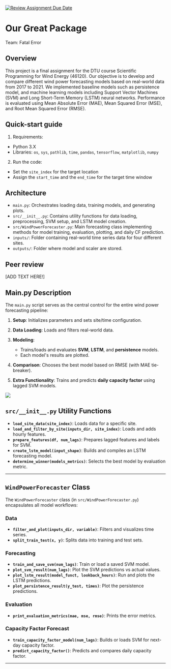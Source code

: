 [![Review Assignment Due Date](https://classroom.github.com/assets/deadline-readme-button-22041afd0340ce965d47ae6ef1cefeee28c7c493a6346c4f15d667ab976d596c.svg)](https://classroom.github.com/a/zjSXGKeR)
# Our Great Package

Team: Fatal Error

## Overview

This project is a final assignment for the DTU course Scientific Programming for Wind Energy (46120). Our objective is to develop and compare different wind power forecasting models based on real-world data from 2017 to 2021. We implemented baseline models such as persistence model, and machine learning models including Support Vector Machines (SVM) and Long Short-Term Memory (LSTM) neural networks. Performance is evaluated using Mean Absolute Error (MAE), Mean Squared Error (MSE), and Root Mean Squared Error (RMSE).

## Quick-start guide

1. Requirements:

* Python 3.X
* Libraries: `os`, `sys`, `pathlib`, `time`, `pandas`, `tensorflow`, `matplotlib`, `numpy`

2. Run the code:

* Set the `site_index` for the target location
* Assign the `start_time` and the `end_time` for the target time window

## Architecture

* `main.py`: Orchestrates loading data, training models, and generating plots.
* `src/__init__.py`: Contains utility functions for data loading, preprocessing, SVM setup, and LSTM model creation.
* `src/WindPowerForecaster.py`: Main forecasting class implementing methods for model training, evaluation, plotting, and daily CF prediction.
* `inputs/`: Folder containing real-world time series data for four different sites.
* `outputs/`: Folder where model and scaler are stored.

## Peer review

[ADD TEXT HERE!]


## Main.py Description

The `main.py` script serves as the central control for the entire wind power forecasting pipeline:

1. **Setup**: Initializes parameters and sets site/time configuration.
2. **Data Loading**: Loads and filters real-world data.
3. **Modeling**:

   * Trains/loads and evaluates **SVM**, **LSTM**, and **persistence** models.
   * Each model's results are plotted.

4. **Comparison**: Chooses the best model based on RMSE (with MAE tie-breaker).
5. **Extra Functionality**: Trains and predicts **daily capacity factor** using lagged SVM models.

![](arquitecture.svg)

## `src/__init__.py` Utility Functions

* **`load_site_data(site_index)`**: Loads data for a specific site.
* **`load_and_filter_by_site(inputs_dir, site_index)`**: Loads and adds hourly features.
* **`prepare_features(df, num_lags)`**: Prepares lagged features and labels for SVM.
* **`create_lstm_model(input_shape)`**: Builds and compiles an LSTM forecasting model.
* **`determine_winner(models_metrics)`**: Selects the best model by evaluation metric.

---

## `WindPowerForecaster` Class

The `WindPowerForecaster` class (in `src/WindPowerForecaster.py`) encapsulates all model workflows:

### Data

* **`filter_and_plot(inputs_dir, variable)`**: Filters and visualizes time series.
* **`split_train_test(x, y)`**: Splits data into training and test sets.

### Forecasting

* **`train_and_save_svm(num_lags)`**: Train or load a saved SVM model.
* **`plot_svm_result(num_lags)`**: Plot the SVM predictions vs actual values.
* **`plot_lstm_result(model_funct, lookback_hours)`**: Run and plots the LSTM predictions.
* **`plot_persistence_result(y_test, times)`**: Plot the persistence predictions.

### Evaluation

* **`print_evaluation_metrics(mae, mse, rmse)`**: Prints the error metrics.

### Capacity Factor Forecast

* **`train_capacity_factor_model(num_lags)`**: Builds or loads SVM for next-day capacity factor.
* **`predict_capacity_factor()`**: Predicts and compares daily capacity factor.

---
